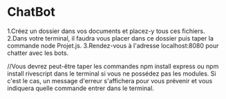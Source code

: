 # ChatBot

1.Créez un dossier dans vos documents et placez-y tous ces fichiers.
2.Dans votre terminal, il faudra vous placer dans ce dossier puis taper la commande node Projet.js.
3.Rendez-vous à l'adresse localhost:8080 pour chatter avec les bots.

//Vous devrez peut-être taper les commandes npm install express ou npm install rivescript dans le terminal si vous ne possédez pas les modules. Si c'est le cas, un message d'erreur s'affichera pour vous prévenir et vous indiquera quelle commande entrer dans le terminal.
